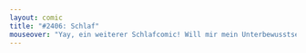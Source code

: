 ```yaml
---
layout: comic
title: "#2406: Schlaf"
mouseover: "Yay, ein weiterer Schlafcomic! Will mir mein Unterbewusstsein irgendwas mitteilen?"
---
```

